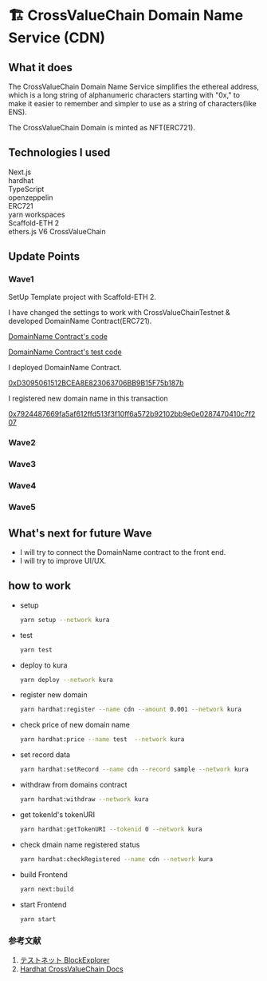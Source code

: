 # 🏗 CrossValueChain Domain Name Service (CDN)

## What it does

The CrossValueChain Domain Name Service simplifies the ethereal address, which is a long string of alphanumeric characters starting with "0x," to make it easier to remember and simpler to use as a string of characters(like ENS).

The CrossValueChain Domain is minted as NFT(ERC721).

## Technologies I used

Next.js  
hardhat  
TypeScript  
openzeppelin  
ERC721  
yarn workspaces  
Scaffold-ETH 2  
ethers.js V6
CrossValueChain

## Update Points

### Wave1

SetUp Template project with Scaffold-ETH 2.

I have changed the settings to work with CrossValueChainTestnet & developed DomainName Contract(ERC721).

[DomainName Contract's code](https://github.com/mashharuki/CDN/blob/main/packages/hardhat/contracts/Domains.sol)

[DomainName Contract's test code](https://github.com/mashharuki/CDN/blob/main/packages/hardhat/test/Domains.test.ts)

I deployed DomainName Contract.

[0xD3095061512BCEA8E823063706BB9B15F75b187b](https://testnet.crossvaluescan.com/address/0xD3095061512BCEA8E823063706BB9B15F75b187b)

I registered new domain name in this transaction

[0x7924487669fa5af612ffd513f3f10ff6a572b92102bb9e0e0287470410c7f207](https://testnet.crossvaluescan.com/tx/0x7924487669fa5af612ffd513f3f10ff6a572b92102bb9e0e0287470410c7f207)

### Wave2

### Wave3

### Wave4

### Wave5

## What's next for future Wave

- I will try to connect the DomainName contract to the front end.
- I will try to improve UI/UX.

## how to work

- setup

  ```bash
  yarn setup --network kura
  ```

- test

  ```bash
  yarn test
  ```

- deploy to kura

  ```bash
  yarn deploy --network kura
  ```

- register new domain

  ```bash
  yarn hardhat:register --name cdn --amount 0.001 --network kura
  ```

- check price of new domain name

  ```bash
  yarn hardhat:price --name test  --network kura
  ```

- set record data

  ```bash
  yarn hardhat:setRecord --name cdn --record sample --network kura
  ```

- withdraw from domains contract

  ```bash
  yarn hardhat:withdraw --network kura
  ```

- get tokenId's tokenURI

  ```bash
  yarn hardhat:getTokenURI --tokenid 0 --network kura
  ```

- check dmain name registered status

  ```bash
  yarn hardhat:checkRegistered --name cdn --network kura
  ```

- build Frontend

  ```bash
  yarn next:build
  ```

- start Frontend

  ```bash
  yarn start
  ```

### 参考文献

1. [テストネット BlockExplorer](https://testnet.crossvaluescan.com/)
2. [Hardhat CrossValueChain Docs](https://docs.crossvalue.io/testnet/how-to-deploy-to-smart-contracts-hardhat)

